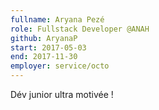 ```yaml
---
fullname: Aryana Pezé
role: Fullstack Developer @ANAH
github: AryanaP
start: 2017-05-03
end: 2017-11-30
employer: service/octo
---
```


Dév junior ultra motivée !
